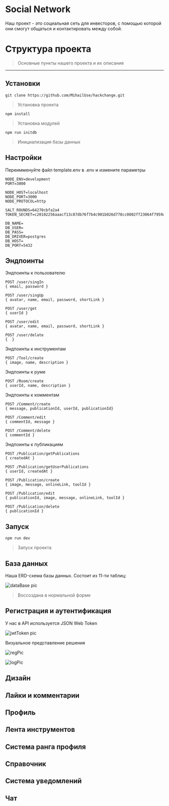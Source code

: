 # Social Network

Наш проект - это социальная сеть для инвесторов, с помощью которой они смогут общаться и 
контактировать между собой.

# Структура проекта

> Основные пункты нашего проекта и их описание

---

## Установки

```
git clone https://github.com/MihailUse/hackchange.git
```
>Установка проекта

```
npm install
```
>Установка модулей

```
npm run initdb
```
>Инициализация базы данных

## Настройки

Переимменуйте файл template.env в .env и измените параметры
```
NODE_ENV=development
PORT=3000

NODE_HOST=localhost
NODE_PORT=3000
NODE_PROTOCOL=http

SALT_ROUNDS=64270cbfa2a4
TOKEN_SECRET=c20102256aaacf13c87db76f7b4c901b026d778cc0802ff23064f7959a603c8b

DB_NAME=
DB_USER=
DB_PASS=
DB_DRIVER=postgres
DB_HOST=
DB_PORT=5432
```

## Эндпоинты

Эндпоинты к пользователю
```
POST /user/singIn
{ email, password }

POST /user/singUp
{ avatar, name, email, password, shortLink }

POST /user/get
{ userId }

POST /user/edit
{ avatar, name, email, password, shortLink }

POST /user/delate
{  }
```

Эндпоинты к инструментам
```
POST /Tool/create
{ image, name, description }
```

Эндпоинты к руме
```
POST /Room/create
{ userId, name, description }
```

Эндпоинты к комментам
```
POST /Comment/create
{ message, publicationId, userId, publicationId}

POST /Comment/edit
{ commentId, message }

POST /Comment/delete
{ commentId }
```

Эндпоинты к публикациям
```
POST /Publication/getPublications
{ createdAt }

POST /Publication/getUserPublications
{ userId, createdAt }

POST /Publication/create
{ image, message, onlineLink, toolId }

POST /Publication/edit
{ publicationId, image, message, onlineLink, toolId }

POST /Publication/delete
{ publicationId }
```

## Запуск

```
npm run dev
```
>Запуск проекта

## База данных

Наша ERD-схема базы данных. Состоит из 11-ти таблиц:

![dataBase pic](./API/docs/database.png)
>Воссоздана в нормальной форме

## Регистрация и аутентификация

У нас в API используется JSON Web Token

![jwtToken pic](https://miro.medium.com/max/2000/1*u3a-5xZDeudKrFGcxHzLew.png)

Визуальное представление решения

![regPic](./API/docs/registr.png) 

![logPic](./API/docs/login.png)

## Дизайн

## Лайки и комментарии

## Профиль

## Лента инструментов

## Система ранга профиля

## Справочник

## Система уведомлений

## Чат
